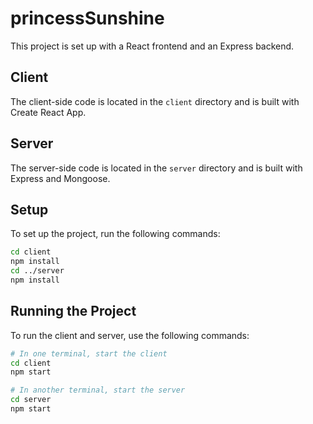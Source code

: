 # princessSunshine

This project is set up with a React frontend and an Express backend.

## Client

The client-side code is located in the `client` directory and is built with Create React App.

## Server

The server-side code is located in the `server` directory and is built with Express and Mongoose.

## Setup

To set up the project, run the following commands:

```bash
cd client
npm install
cd ../server
npm install
```

## Running the Project

To run the client and server, use the following commands:

```bash
# In one terminal, start the client
cd client
npm start

# In another terminal, start the server
cd server
npm start
```